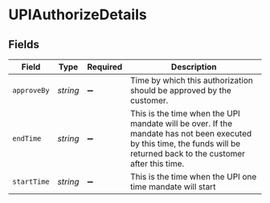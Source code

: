 # UPIAuthorizeDetails


## Fields

| Field                                                                                                                                                                   | Type                                                                                                                                                                    | Required                                                                                                                                                                | Description                                                                                                                                                             |
| ----------------------------------------------------------------------------------------------------------------------------------------------------------------------- | ----------------------------------------------------------------------------------------------------------------------------------------------------------------------- | ----------------------------------------------------------------------------------------------------------------------------------------------------------------------- | ----------------------------------------------------------------------------------------------------------------------------------------------------------------------- |
| `approveBy`                                                                                                                                                             | *string*                                                                                                                                                                | :heavy_minus_sign:                                                                                                                                                      | Time by which this authorization should be approved by the customer.                                                                                                    |
| `endTime`                                                                                                                                                               | *string*                                                                                                                                                                | :heavy_minus_sign:                                                                                                                                                      | This is the time when the UPI mandate will be over. If the mandate has not been executed by this time, the funds will be returned back to the customer after this time. |
| `startTime`                                                                                                                                                             | *string*                                                                                                                                                                | :heavy_minus_sign:                                                                                                                                                      | This is the time when the UPI one time mandate will start                                                                                                               |